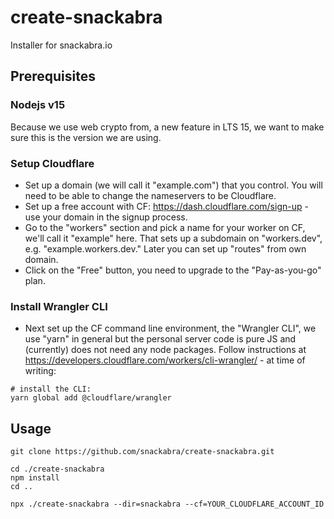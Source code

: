# create-snackabra

Installer for snackabra.io

## Prerequisites

### Nodejs v15

Because we use web crypto from, a new feature in LTS 15, we want to make sure this is the version we are using.

### Setup Cloudflare

* Set up a domain (we will call it "example.com") that you control.
  You will need to be able to change the nameservers to be Cloudflare.
* Set up a free account with CF: https://dash.cloudflare.com/sign-up -
  use your domain in the signup process.
* Go to the "workers" section and pick a name for your worker on
  CF, we'll call it "example" here. That sets up a subdomain on
  "workers.dev", e.g. "example.workers.dev."  Later you can set
  up "routes" from own domain.
* Click on the "Free" button, you need to upgrade to the
  "Pay-as-you-go" plan.

### Install Wrangler CLI

* Next set up the CF command line environment, the "Wrangler CLI", we use "yarn" in general but the personal server code is pure JS and (currently) does not need any node packages. Follow instructions at https://developers.cloudflare.com/workers/cli-wrangler/ - at time of writing:

```
# install the CLI:
yarn global add @cloudflare/wrangler
```
## Usage

```
git clone https://github.com/snackabra/create-snackabra.git
```
```angular2html
cd ./create-snackabra
npm install
cd ..
```

```
npx ./create-snackabra --dir=snackabra --cf=YOUR_CLOUDFLARE_ACCOUNT_ID
```


